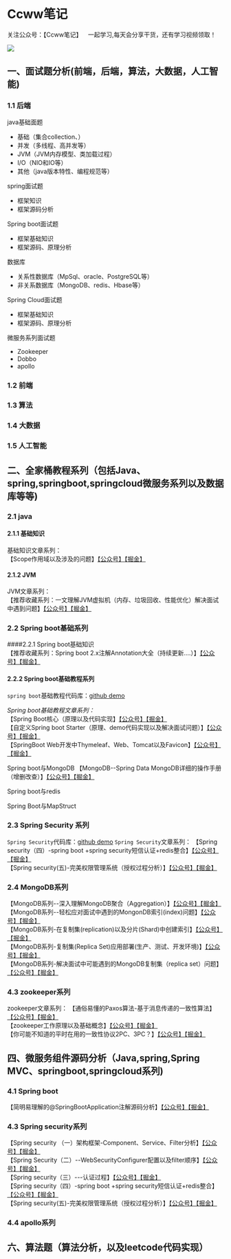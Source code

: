 # Ccww笔记
关注公众号：【Ccww笔记】 一起学习,每天会分享干货，还有学习视频领取！  

![](https://user-gold-cdn.xitu.io/2019/9/30/16d8122f554d8cfa?w=258&h=258&f=png&s=30701) 

## 一、面试题分析(前端，后端，算法，大数据，人工智能)
### 1.1 后端
java基础面题
 + 基础（集合collection、）
 + 并发（多线程、高并发等）
 + JVM（JVM内存模型、类加载过程）
 + I/O（NIO和IO等）
 + 其他（java版本特性、编程规范等）

spring面试题
+ 框架知识
+ 框架源码分析

Spring boot面试题
+ 框架基础知识
+ 框架源码、原理分析

数据库
+ 关系性数据库（MpSql、oracle、PostgreSQL等）
+ 非关系数据库（MongoDB、redis、Hbase等）

Spring Cloud面试题
+ 框架基础知识
+ 框架源码、原理分析

微服务系列面试题
+ Zookeeper
+ Dobbo
+ apollo

### 1.2 前端 
### 1.3 算法
### 1.4 大数据
### 1.5 人工智能

## 二、全家桶教程系列（包括Java、spring,springboot,springcloud微服务系列以及数据库等等)
### 2.1 java 
#### 2.1.1 基础知识
基础知识文章系列：  
【Scope作用域以及涉及的问题】[【公众号】](http://mp.weixin.qq.com/s?__biz=MzU2ODk2NDMwNw==&mid=100000197&idx=1&sn=c43fa0260c1de22966a6a2e3f1a1cfa6&chksm=7c84a4794bf32d6fc3b05f2dfed052bc53066983f4496d49f4de3aab3097fbdecea3ef030d6b#rd)[【掘金】](https://juejin.im/post/5cef8cb4e51d45775d516f1c) 
#### 2.1.2 JVM
JVM文章系列：  
【推荐收藏系列：一文理解JVM虚拟机（内存、垃圾回收、性能优化）解决面试中遇到问题】[【公众号】](http://mp.weixin.qq.com/s?__biz=MzU2ODk2NDMwNw==&mid=100000070&idx=1&sn=d798ed92eba85e8f45c89fd9976b32d6&chksm=7c84a4fa4bf32dece9b763ac1e1bc0098d127f7609e679394dc4eecd3d9e705f496b90737067#rd)[【掘金】](https://juejin.im/post/5d200b54f265da1bac40384a) 
### 2.2 Spring boot基础系列
####2.2.1 Spring boot基础知识  
【推荐收藏系列：Spring boot 2.x注解Annotation大全（持续更新....）】[【公众号】](http://mp.weixin.qq.com/s?__biz=MzU2ODk2NDMwNw==&mid=100000026&idx=1&sn=fdfd27836299507478ca81b5d453a751&chksm=7c84a4a64bf32db0082815fae8c86a36dd51d3645042e1179919dab228ea80aa222aacad86c2#rd)[【掘金】](https://juejin.im/post/5d1a1907e51d45572c06009c) 
#### 2.2.2 Spring boot基础教程系列
`spring boot`基础教程代码库：[github demo](https://github.com/Ccww-lx/SpringBoot)

*Spring boot基础教程文章系列：*   
【Spring Boot核心（原理以及代码实现】[【公众号】](http://mp.weixin.qq.com/s?__biz=MzU2ODk2NDMwNw==&mid=100000197&idx=1&sn=c43fa0260c1de22966a6a2e3f1a1cfa6&chksm=7c84a4794bf32d6fc3b05f2dfed052bc53066983f4496d49f4de3aab3097fbdecea3ef030d6b#rd)[【掘金】](https://juejin.im/post/5d8ece935188254d014e2e33)  
【自定义Spring boot Starter（原理、demo代码实现以及解决面试问题）】[【公众号】]()[【掘金】](https://juejin.im/post/5d944202f265da5ba532a1d1)   
【SpringBoot Web开发中Thymeleaf、Web、Tomcat以及Favicon】[【公众号】](http://mp.weixin.qq.com/s?__biz=MzU2ODk2NDMwNw==&mid=100000205&idx=1&sn=9c31fbc60211302e4a874e755c45b745&chksm=7c84a4714bf32d67d4396f8acce5c1fb20443b989af0233cc76f485b8aae35bb0b688df874a5#rd)[【掘金】](https://juejin.im/post/5d96ac5af265da5bbd71b2d9)

 Spring boot与MongoDB
【MongoDB--Spring Data MongoDB详细的操作手册（增删改查）】[【公众号】](http://mp.weixin.qq.com/s?__biz=MzU2ODk2NDMwNw==&mid=100000093&idx=1&sn=96ecf3aef3db105b32271c895d772c0a&chksm=7c84a4e14bf32df789875f1bc278c48f66ec431f740b7d4fe36ae4f1259a03c7fec273431182#rd)[【掘金】](https://juejin.im/post/5d9be7ba5188255aa15d380c)

Spring boot与redis

Spring Boot与MapStruct

### 2.3 Spring Security 系列
`Spring Security`代码库：[github demo](https://github.com/Ccww-lx/SpringBoot)
`Spring Security`文章系列：
【Spring security（四）-spring boot +spring security短信认证+redis整合】[【公众号】](http://mp.weixin.qq.com/s?__biz=MzU2ODk2NDMwNw==&mid=100000179&idx=2&sn=191e0b0ab6715af4140b631cacfb0d85&chksm=7c84a40f4bf32d198242eb32475df807f0057a708d1bc3350524fc68c47fb1a2225fb69e46e3#rd)[【掘金】](https://juejin.im/post/5d11e9a85188251503144126)  
【Spring security(五)-完美权限管理系统（授权过程分析）】[【公众号】](http://mp.weixin.qq.com/s?__biz=MzU2ODk2NDMwNw==&mid=100000179&idx=1&sn=528273cb6361a0fef19e06eb6cd6ae27&chksm=7c84a40f4bf32d193448d916d6a1da5be3a7bc0a2c817c12779c21abd6317b4faa1a07e083b3#rd)[【掘金】](https://juejin.im/post/5d0a0398e51d45772a49ad4e)

### 2.4 MongoDB系列
【MongoDB系列--深入理解MongoDB聚合（Aggregation）】[【公众号】](http://mp.weixin.qq.com/s?__biz=MzU2ODk2NDMwNw==&mid=100000093&idx=1&sn=96ecf3aef3db105b32271c895d772c0a&chksm=7c84a4e14bf32df789875f1bc278c48f66ec431f740b7d4fe36ae4f1259a03c7fec273431182#rd)[【掘金】](https://juejin.im/post/5d40482ce51d4561c41fb79e)  
【MongoDB系列--轻松应对面试中遇到的MongonDB索引(index)问题】[【公众号】](http://mp.weixin.qq.com/s?__biz=MzU2ODk2NDMwNw==&mid=100000093&idx=1&sn=96ecf3aef3db105b32271c895d772c0a&chksm=7c84a4e14bf32df789875f1bc278c48f66ec431f740b7d4fe36ae4f1259a03c7fec273431182#rd)[【掘金】](https://juejin.im/post/5d41924f5188255d5102e1fd)  
【MongoDB系列-在复制集(replication)以及分片(Shard)中创建索引】[【公众号】](http://mp.weixin.qq.com/s?__biz=MzU2ODk2NDMwNw==&mid=100000093&idx=1&sn=96ecf3aef3db105b32271c895d772c0a&chksm=7c84a4e14bf32df789875f1bc278c48f66ec431f740b7d4fe36ae4f1259a03c7fec273431182#rd)[【掘金】](https://juejin.im/post/5d482b5cf265da03ef79fa13)  
【MongoDB系列-复制集(Replica Set)应用部署(生产、测试、开发环境)】[【公众号】](http://mp.weixin.qq.com/s?__biz=MzU2ODk2NDMwNw==&mid=100000093&idx=1&sn=96ecf3aef3db105b32271c895d772c0a&chksm=7c84a4e14bf32df789875f1bc278c48f66ec431f740b7d4fe36ae4f1259a03c7fec273431182#rd)[【掘金】](https://juejin.im/post/5d516af4f265da03c23ec81d)  
【MongoDB系列-解决面试中可能遇到的MongoDB复制集（replica set）问题】[【公众号】](http://mp.weixin.qq.com/s?__biz=MzU2ODk2NDMwNw==&mid=100000093&idx=1&sn=96ecf3aef3db105b32271c895d772c0a&chksm=7c84a4e14bf32df789875f1bc278c48f66ec431f740b7d4fe36ae4f1259a03c7fec273431182#rd)[【掘金】](https://juejin.im/post/5d492ab9f265da03ad1437ed)


### 4.3 zookeeper系列
zookeeper文章系列：
【通俗易懂的Paxos算法-基于消息传递的一致性算法】[【公众号】](http://mp.weixin.qq.com/s?__biz=MzU2ODk2NDMwNw==&mid=100000093&idx=1&sn=96ecf3aef3db105b32271c895d772c0a&chksm=7c84a4e14bf32df789875f1bc278c48f66ec431f740b7d4fe36ae4f1259a03c7fec273431182#rd)[【掘金】](https://juejin.im/post/5d122a306fb9a07ee9587e71)  
【zookeeper工作原理以及基础概念】[【公众号】](http://mp.weixin.qq.com/s?__biz=MzU2ODk2NDMwNw==&mid=100000088&idx=1&sn=f94f1feb5e46c24cb11f5a98faa69953&chksm=7c84a4e44bf32df29aa5808e86ed6fa73bceeaa968e24207cd6fad52c9066cfc20bcab87c890#rd)[【掘金】](https://juejin.im/post/5d1375b8f265da1bc75249b8)  
【你可能不知道的平时在用的一致性协议2PC、3PC？】[【公众号】](http://mp.weixin.qq.com/s?__biz=MzU2ODk2NDMwNw==&mid=100000100&idx=1&sn=7ced04c3247fc4862281cd71b1430980&chksm=7c84a4d84bf32dceee224384c39bb6897441ead7b07f5e326d8651cde0c5f300961ccfb2918f#rd)[【掘金】](https://juejin.im/post/5d1375b8f265da1bc75249b8)

## 四、微服务组件源码分析（Java,spring,Spring MVC、springboot,springcloud系列)
### 4.1 Spring boot
【简明易理解的@SpringBootApplication注解源码分析】[【公众号】](http://mp.weixin.qq.com/s?__biz=MzU2ODk2NDMwNw==&mid=100000197&idx=1&sn=c43fa0260c1de22966a6a2e3f1a1cfa6&chksm=7c84a4794bf32d6fc3b05f2dfed052bc53066983f4496d49f4de3aab3097fbdecea3ef030d6b#rd)[【掘金】](https://juejin.im/post/5d1f15ee51882514bf5bef8b) 
### 4.3 Spring security系列  
【Spring security （一）架构框架-Component、Service、Filter分析】[【公众号】](http://mp.weixin.qq.com/s?__biz=MzU2ODk2NDMwNw==&mid=100000166&idx=1&sn=8b45c5a27d95320ac7c65b0e1744e6f2&chksm=7c84a41a4bf32d0cb764546541807f7e4568d70f6213087f735d0b588380c9446eae91570bc1#rd)[【掘金】](https://juejin.im/post/5d074dc1f265da1bce3dd10f)  
【Spring Security（二）--WebSecurityConfigurer配置以及filter顺序】[【公众号】](http://mp.weixin.qq.com/s?__biz=MzU2ODk2NDMwNw==&mid=100000166&idx=2&sn=16233139269846782455812b926313bb&chksm=7c84a41a4bf32d0cd736aa7baa9188f8d3ce06708081ceff81e9629b40de6b41ddd417b0d05d#rd)[【掘金】](https://juejin.im/post/5d0b1eb35188252f921b1535)  
【Spring security（三）---认证过程】[【公众号】](http://mp.weixin.qq.com/s?__biz=MzU2ODk2NDMwNw==&mid=100000175&idx=1&sn=81700b982be9526baaa4b3c1fd027844&chksm=7c84a4134bf32d0532efcd320b75b9272cd65276a22a265d954e6fa61345f0ee798b148db0ff#rd)[【掘金】](https://juejin.im/post/5d0c475ff265da1bcd37df40)  
【Spring security（四）-spring boot +spring security短信认证+redis整合】[【公众号】](http://mp.weixin.qq.com/s?__biz=MzU2ODk2NDMwNw==&mid=100000179&idx=2&sn=191e0b0ab6715af4140b631cacfb0d85&chksm=7c84a40f4bf32d198242eb32475df807f0057a708d1bc3350524fc68c47fb1a2225fb69e46e3#rd)[【掘金】](https://juejin.im/post/5d11e9a85188251503144126)  
【Spring security(五)-完美权限管理系统（授权过程分析）】[【公众号】](http://mp.weixin.qq.com/s?__biz=MzU2ODk2NDMwNw==&mid=100000179&idx=1&sn=528273cb6361a0fef19e06eb6cd6ae27&chksm=7c84a40f4bf32d193448d916d6a1da5be3a7bc0a2c817c12779c21abd6317b4faa1a07e083b3#rd)[【掘金】](https://juejin.im/post/5d0a0398e51d45772a49ad4e)

### 4.4 apollo系列
## 六、算法题（算法分析，以及leetcode代码实现）
